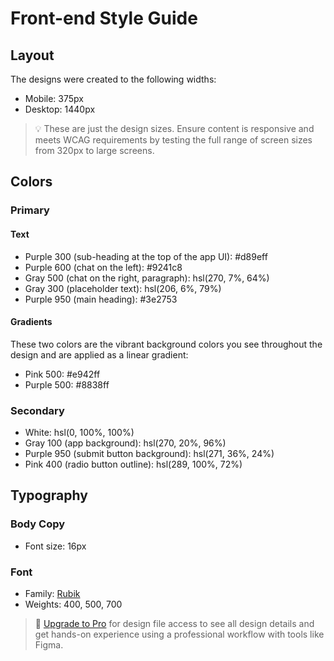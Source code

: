 # Front-end Style Guide

## Layout

The designs were created to the following widths:

- Mobile: 375px
- Desktop: 1440px

> 💡 These are just the design sizes. Ensure content is responsive and meets WCAG requirements by testing the full range of screen sizes from 320px to large screens.

## Colors

### Primary

#### Text

- Purple 300 (sub-heading at the top of the app UI): #d89eff
- Purple 600 (chat on the left): #9241c8
- Gray 500 (chat on the right, paragraph): hsl(270, 7%, 64%)
- Gray 300 (placeholder text): hsl(206, 6%, 79%)
- Purple 950 (main heading): #3e2753

#### Gradients

These two colors are the vibrant background colors you see throughout the design and are applied as a linear gradient:

- Pink 500: #e942ff
- Purple 500: #8838ff

### Secondary

- White: hsl(0, 100%, 100%)
- Gray 100 (app background): hsl(270, 20%, 96%)
- Purple 950 (submit button background): hsl(271, 36%, 24%)
- Pink 400 (radio button outline): hsl(289, 100%, 72%)

## Typography

### Body Copy

- Font size: 16px

### Font

- Family: [Rubik](https://fonts.google.com/specimen/Rubik)
- Weights: 400, 500, 700

> 💎 [Upgrade to Pro](https://www.frontendmentor.io/pro?ref=style-guide) for design file access to see all design details and get hands-on experience using a professional workflow with tools like Figma.
